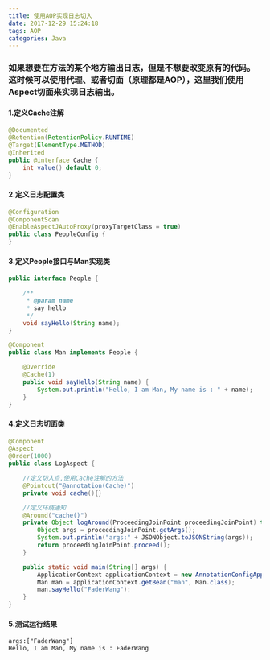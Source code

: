 ```yaml
---
title: 使用AOP实现日志切入
date: 2017-12-29 15:24:18
tags: AOP
categories: Java
---
```


### 如果想要在方法的某个地方输出日志，但是不想要改变原有的代码。这时候可以使用代理、或者切面（原理都是AOP），这里我们使用Aspect切面来实现日志输出。

#### 1.定义Cache注解

```Java
@Documented
@Retention(RetentionPolicy.RUNTIME)
@Target(ElementType.METHOD)
@Inherited
public @interface Cache {
    int value() default 0;
}
```

#### 2.定义日志配置类

```java
@Configuration
@ComponentScan
@EnableAspectJAutoProxy(proxyTargetClass = true)
public class PeopleConfig {
}
```

#### 3.定义People接口与Man实现类

```Java
public interface People {

    /**
     * @param name
     * say hello
     */
    void sayHello(String name);
}

@Component
public class Man implements People {

    @Override
    @Cache(1)
    public void sayHello(String name) {
        System.out.println("Hello, I am Man, My name is : " + name);
    }
}
```

#### 4.定义日志切面类

```java
@Component
@Aspect
@Order(1000)
public class LogAspect {

    //定义切入点,使用Cache注解的方法
    @Pointcut("@annotation(Cache)")
    private void cache(){}

    //定义环绕通知
    @Around("cache()")
    private Object logAround(ProceedingJoinPoint proceedingJoinPoint) throws Throwable {
        Object args = proceedingJoinPoint.getArgs();
        System.out.println("args:" + JSONObject.toJSONString(args));
        return proceedingJoinPoint.proceed();
    }

    public static void main(String[] args) {
        ApplicationContext applicationContext = new AnnotationConfigApplicationContext(PeopleConfig.class);
        Man man = applicationContext.getBean("man", Man.class);
        man.sayHello("FaderWang");
    }
}
```

#### 5.测试运行结果

```
args:["FaderWang"]
Hello, I am Man, My name is : FaderWang
```


